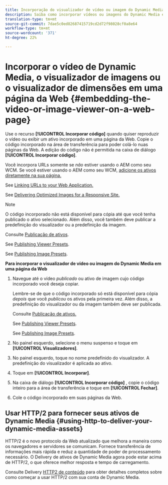 ```yaml
---
title: Incorporação do visualizador de vídeo ou imagem do Dynamic Media em uma página da Web
description: Saiba como incorporar vídeos ou imagens do Dynamic Media em uma página da Web
translation-type: tm+mt
source-git-commit: 7dae5c0ed82687415719cd2d72f98028cf0a8e64
workflow-type: tm+mt
source-wordcount: '371'
ht-degree: 22%

---
```



# Incorporar o vídeo de Dynamic Media, o visualizador de imagens ou o visualizador de dimensões em uma página da Web {#embedding-the-video-or-image-viewer-on-a-web-page}

Use o recurso **[!UICONTROL Incorporar código]** quando quiser reproduzir o vídeo ou exibir um ativo incorporado em uma página da Web. Copie o código incorporado na área de transferência para poder colá-lo nuas páginas da Web. A edição do código não é permitida na caixa de diálogo **[!UICONTROL Incorporar código]**.

Você incorpora URLs somente se _não_ estiver usando o AEM como seu WCM. Se você estiver usando o AEM como seu WCM, [adicione os ativos diretamente na sua página.](adding-dynamic-media-assets-to-pages.md)

See [Linking URLs to your Web Application.](linking-urls-to-yourwebapplication.md)

See [Delivering Optimized Images for a Responsive Site.](responsive-site.md)

>[!NOTE]
>
>O código incorporado não está disponível para cópia até que você tenha publicado o ativo selecionado. Além disso, você também deve publicar a predefinição do visualizador ou a predefinição da imagem.
>
>Consulte [Publicação de ativos](publishing-dynamicmedia-assets.md).
>
>See [Publishing Viewer Presets](managing-viewer-presets.md#publishing-viewer-presets).
>
>See [Publishing Image Presets](managing-image-presets.md#publishing-image-presets).

**Para incorporar o visualizador de vídeo ou imagem do Dynamic Media em uma página da Web**

1. Navegue até o vídeo *publicado* ou ativo de imagem cujo código incorporado você deseja copiar.

   Lembre-se de que o código incorporado só está disponível para cópia *depois* que você *publicou* os ativos pela primeira vez. Além disso, a predefinição do visualizador ou da imagem também deve ser publicada.

   Consulte [Publicação de ativos.](publishing-dynamicmedia-assets.md)

   See [Publishing Viewer Presets](managing-viewer-presets.md#publishing-viewer-presets).

   See [Publishing Image Presets](managing-image-presets.md#publishing-image-presets).

1. No painel esquerdo, selecione o menu suspenso e toque em **[!UICONTROL Visualizadores]**.
1. No painel esquerdo, toque no nome predefinido do visualizador. A predefinição do visualizador é aplicada ao ativo.
1. Toque em **[!UICONTROL Incorporar]**.
1. Na caixa de diálogo **[!UICONTROL Incorporar código]** , copie o código inteiro para a área de transferência e toque em **[!UICONTROL Fechar]**.
1. Cole o código incorporado em suas páginas da Web.

## Usar HTTP/2 para fornecer seus ativos de Dynamic Media {#using-http-to-deliver-your-dynamic-media-assets}

HTTP/2 é o novo protocolo da Web atualizado que melhora a maneira como os navegadores e servidores se comunicam. Fornece transferência de informações mais rápida e reduz a quantidade de poder de processamento necessário. O Delivery de ativos de Dynamic Media agora pode estar acima de HTTP/2, o que oferece melhor resposta e tempo de carregamento.

Consulte Delivery [HTTP2 de conteúdo](http2faq.md) para obter detalhes completos sobre como começar a usar HTTP/2 com sua conta de Dynamic Media.
